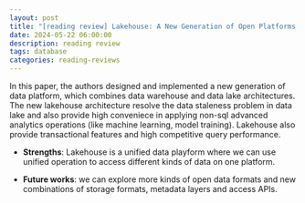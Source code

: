 ```yaml
---
layout: post
title: "[reading review] Lakehouse: A New Generation of Open Platforms that unify Data Warehouse and Advanced Analytics"
date: 2024-05-22 06:00:00
description: reading review
tags: database
categories: reading-reviews
---
```


In this paper, the authors designed and implemented a new generation of data platform, which combines data warehouse and data lake architectures. The new lakehouse architecture resolve the data staleness problem in data lake and also provide high conveniece in applying non-sql advanced analytics operations (like machine learning, model training). Lakehouse also provide transactional features and high competitive query performance.

- **Strengths**: Lakehouse is a unified data playform where we can use unified operation to access different kinds of data on one platform.

- **Future works**: we can explore more kinds of open data formats and new combinations of storage formats, metadata layers and access APIs.
